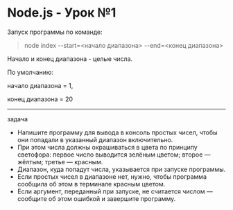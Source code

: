 # Node.js - Урок №1

Запуск программы по команде:
> node index --start=<начало диапазона> --end=<конец диапазона>

Начало и конец диапазона - целые числа.

По умолчанию:

начало диапазона = 1, 

конец диапазона = 20


-----
задача
* Напишите программу для вывода в консоль простых чисел, чтобы они попадали в указанный диапазон включительно.
* При этом числа должны окрашиваться в цвета по принципу светофора: первое число выводится зелёным цветом; второе — жёлтым; третье — красным.
* Диапазон, куда попадут числа, указывается при запуске программы.
* Если простых чисел в диапазоне нет, нужно, чтобы программа сообщила об этом в терминале красным цветом.
* Если аргумент, переданный при запуске, не считается числом — сообщите об этом ошибкой и завершите программу.
